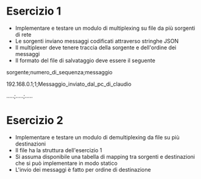 # Esercizio 1

* Implementare e testare un modulo di multiplexing su file da più sorgenti di rete
* Le sorgenti inviano messaggi codificati attraverso stringhe JSON
* Il multiplexer deve tenere traccia della sorgente e dell'ordine dei messaggi
* Il formato del file di salvataggio deve essere il seguente

sorgente;numero\_di\_sequenza;messaggio

192.168.0.1;1;Messaggio\_inviato\_dal\_pc\_di\_claudio

.....;.....;.....

# Esercizio 2

* Implementare e testare un modulo di demultiplexing da file su più destinazioni
* Il file ha la struttura dell'esercizio 1
* Si assuma disponibile una tabella di mapping tra sorgenti e destinazioni che si può implementare in modo statico
* L'invio dei messaggi è fatto per ordine di destinazione
